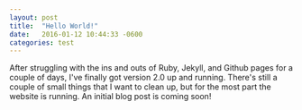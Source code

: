 ```yaml
---
layout: post
title:  "Hello World!"
date:   2016-01-12 10:44:33 -0600
categories: test
---
```

After struggling with the ins and outs of Ruby, Jekyll, and Github pages for a couple of days, I've finally got version 2.0 up and running. There's still a couple of small things that I want to clean 
up, but for the most part the website is running. An initial blog post is coming soon!